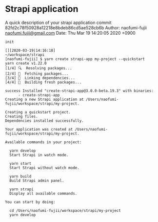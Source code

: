 # Strapi application

A quick description of your strapi application
commit 82fd2c78f50928a12218e8bdeb86cd5ae528cb6b
Author: naofumi-fujii <naofumi.fujii@gmail.com>
Date:   Thu Mar 19 14:20:05 2020 +0900

    init

    [][2020-03-19|14:16:18]
    ~/workspace/strapi
    [naofumi-fujii] $ yarn create strapi-app my-project --quickstart
    yarn create v1.22.0
    [1/4] 🔍  Resolving packages...
    [2/4] 🚚  Fetching packages...
    [3/4] 🔗  Linking dependencies...
    [4/4] 🔨  Building fresh packages...

    success Installed "create-strapi-app@3.0.0-beta.19.3" with binaries:
          - create-strapi-app
    Creating a new Strapi application at /Users/naofumi-fujii/workspace/strapi/my-project.

    Creating a quickstart project.
    Creating files.
    Dependencies installed successfully.

    Your application was created at /Users/naofumi-fujii/workspace/strapi/my-project.

    Available commands in your project:

      yarn develop
      Start Strapi in watch mode.

      yarn start
      Start Strapi without watch mode.

      yarn build
      Build Strapi admin panel.

      yarn strapi
      Display all available commands.

    You can start by doing:

      cd /Users/naofumi-fujii/workspace/strapi/my-project
      yarn develop
